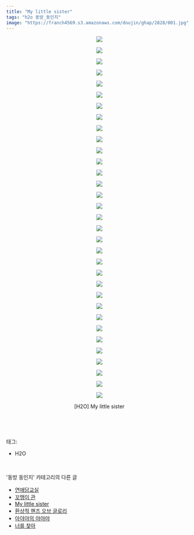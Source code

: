 ```yaml
---
title: "My little sister"
tags: "h2o 동방_동인지"
image: "https://franch4569.s3.amazonaws.com/doujin/ghap/2828/001.jpg"
---
```

<div class="article">
<p style="text-align: center; clear: none; float: none;"><img src="{{ site.imgserver2 }}/ghap/2828/001.jpg"/></p>
<p style="text-align: center; clear: none; float: none;"><img src="{{ site.imgserver2 }}/ghap/2828/002.jpg"/></p>
<p style="text-align: center; clear: none; float: none;"><img src="{{ site.imgserver2 }}/ghap/2828/003.jpg"/></p>
<p style="text-align: center; clear: none; float: none;"><img src="{{ site.imgserver2 }}/ghap/2828/004.jpg"/></p>
<p style="text-align: center; clear: none; float: none;"><img src="{{ site.imgserver2 }}/ghap/2828/005.jpg"/></p>
<p style="text-align: center; clear: none; float: none;"><img src="{{ site.imgserver2 }}/ghap/2828/006.jpg"/></p>
<p style="text-align: center; clear: none; float: none;"><img src="{{ site.imgserver2 }}/ghap/2828/007.jpg"/></p>
<p style="text-align: center; clear: none; float: none;"><img src="{{ site.imgserver2 }}/ghap/2828/008.jpg"/></p>
<p style="text-align: center; clear: none; float: none;"><img src="{{ site.imgserver2 }}/ghap/2828/009.jpg"/></p>
<p style="text-align: center; clear: none; float: none;"><img src="{{ site.imgserver2 }}/ghap/2828/010.jpg"/></p>
<p style="text-align: center; clear: none; float: none;"><img src="{{ site.imgserver2 }}/ghap/2828/011.jpg"/></p>
<p style="text-align: center; clear: none; float: none;"><img src="{{ site.imgserver2 }}/ghap/2828/012.jpg"/></p>
<p style="text-align: center; clear: none; float: none;"><img src="{{ site.imgserver2 }}/ghap/2828/013.jpg"/></p>
<p style="text-align: center; clear: none; float: none;"><img src="{{ site.imgserver2 }}/ghap/2828/014.jpg"/></p>
<p style="text-align: center; clear: none; float: none;"><img src="{{ site.imgserver2 }}/ghap/2828/015.jpg"/></p>
<p style="text-align: center; clear: none; float: none;"><img src="{{ site.imgserver2 }}/ghap/2828/016.jpg"/></p>
<p style="text-align: center; clear: none; float: none;"><img src="{{ site.imgserver2 }}/ghap/2828/017.jpg"/></p>
<p style="text-align: center; clear: none; float: none;"><img src="{{ site.imgserver2 }}/ghap/2828/018.jpg"/></p>
<p style="text-align: center; clear: none; float: none;"><img src="{{ site.imgserver2 }}/ghap/2828/019.jpg"/></p>
<p style="text-align: center; clear: none; float: none;"><img src="{{ site.imgserver2 }}/ghap/2828/020.jpg"/></p>
<p style="text-align: center; clear: none; float: none;"><img src="{{ site.imgserver2 }}/ghap/2828/021.jpg"/></p>
<p style="text-align: center; clear: none; float: none;"><img src="{{ site.imgserver2 }}/ghap/2828/022.jpg"/></p>
<p style="text-align: center; clear: none; float: none;"><img src="{{ site.imgserver2 }}/ghap/2828/023.jpg"/></p>
<p style="text-align: center; clear: none; float: none;"><img src="{{ site.imgserver2 }}/ghap/2828/024.jpg"/></p>
<p style="text-align: center; clear: none; float: none;"><img src="{{ site.imgserver2 }}/ghap/2828/025.jpg"/></p>
<p style="text-align: center; clear: none; float: none;"><img src="{{ site.imgserver2 }}/ghap/2828/026.jpg"/></p>
<p style="text-align: center; clear: none; float: none;"><img src="{{ site.imgserver2 }}/ghap/2828/027.jpg"/></p>
<p style="text-align: center; clear: none; float: none;"><img src="{{ site.imgserver2 }}/ghap/2828/028.jpg"/></p>
<p style="text-align: center; clear: none; float: none;"><img src="{{ site.imgserver2 }}/ghap/2828/029.jpg"/></p>
<p style="text-align: center; clear: none; float: none;"><img src="{{ site.imgserver2 }}/ghap/2828/030.jpg"/></p>
<p style="text-align: center; clear: none; float: none;"><img src="{{ site.imgserver2 }}/ghap/2828/031.jpg"/></p>
<p style="text-align: center; clear: none; float: none;"><img src="{{ site.imgserver2 }}/ghap/2828/032.jpg"/></p>
<p style="text-align: center; clear: none; float: none;"><img src="{{ site.imgserver2 }}/ghap/2828/033.jpg"/></p>
<p style="text-align: center; clear: none; float: none;">[H2O] My little sister</p>
<p><br/></p>
</div><br/>
<div class="tagTrail">
<p>태그: </p>
<ul>
<li>H2O</li>
</ul>
</div><br/>
<div class="another">
<p>'동방 동인지' 카테고리의 다른 글</p>
<ul>
<li><a href="/ghap_2834">연애담교실</a></li>
<li><a href="/ghap_2829">꼬맹이 관</a></li>
<li><a href="/ghap_2828">My little sister</a></li>
<li><a href="/ghap_2827">환상적 핸즈 오브 글로리</a></li>
<li><a href="/ghap_2826">아야야의 야야야</a></li>
<li><a href="/ghap_2825">너를 찾아</a></li>
</ul>
</div><br/>
<div class="cb_module cb_fluid">
<div class="cb_wrt cb_profile">
</div><!-- commentList close -->
</div><br/>
